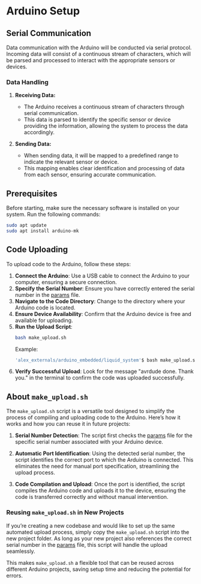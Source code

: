 # Arduino Setup

## Serial Communication

Data communication with the Arduino will be conducted via serial protocol. Incoming data will consist of a continuous stream of characters, which will be parsed and processed to interact with the appropriate sensors or devices.

### Data Handling

1. **Receiving Data:**
   - The Arduino receives a continuous stream of characters through serial communication.
   - This data is parsed to identify the specific sensor or device providing the information, allowing the system to process the data accordingly.

2. **Sending Data:**
   - When sending data, it will be mapped to a predefined range to indicate the relevant sensor or device.
   - This mapping enables clear identification and processing of data from each sensor, ensuring accurate communication.

## Prerequisites

Before starting, make sure the necessary software is installed on your system. Run the following commands:

```bash
sudo apt update
sudo apt install arduino-mk
```

## Code Uploading

To upload code to the Arduino, follow these steps:

1. **Connect the Arduino**: Use a USB cable to connect the Arduino to your computer, ensuring a secure connection.
2. **Specify the Serial Number**: Ensure you have correctly entered the serial number in the [params](../params/alex_external.yaml) file.
3. **Navigate to the Code Directory**: Change to the directory where your Arduino code is located.
4. **Ensure Device Availability**: Confirm that the Arduino device is free and available for uploading.
5. **Run the Upload Script**:
   ```bash
   bash make_upload.sh
   ```
   Example: 
   ```bash
   'alex_externals/arduino_embedded/liquid_system'$ bash make_upload.sh 
   ```
6. **Verify Successful Upload**: Look for the message "avrdude done.  Thank you." in the terminal to confirm the code was uploaded successfully.

## About `make_upload.sh`

The `make_upload.sh` script is a versatile tool designed to simplify the process of compiling and uploading code to the Arduino. Here’s how it works and how you can reuse it in future projects:

1. **Serial Number Detection**: The script first checks the [params](../params/alex_external.yaml) file for the specific serial number associated with your Arduino device.

2. **Automatic Port Identification**: Using the detected serial number, the script identifies the correct port to which the Arduino is connected. This eliminates the need for manual port specification, streamlining the upload process.

3. **Code Compilation and Upload**: Once the port is identified, the script compiles the Arduino code and uploads it to the device, ensuring the code is transferred correctly and without manual intervention.

### Reusing `make_upload.sh` in New Projects

If you’re creating a new codebase and would like to set up the same automated upload process, simply copy the `make_upload.sh` script into the new project folder. As long as your new project also references the correct serial number in the [params](../params/alex_external.yaml) file, this script will handle the upload seamlessly.

This makes `make_upload.sh` a flexible tool that can be reused across different Arduino projects, saving setup time and reducing the potential for errors.
